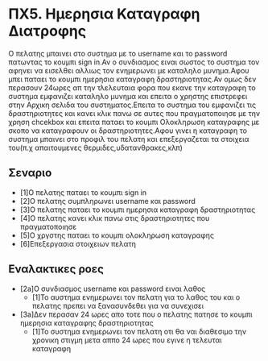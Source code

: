 # ΠΧ5. Ημερησια Καταγραφη Διατροφης
Ο πελατης μπαινει στο συστημα με το username και το password πατωντας το κουμπι sign in.Αν ο συνδιασμος ειναι σωστος το συστημα τον αφηνει να εισελθει αλλιως τον ενημερωνει με καταληλο μυνημα.Αφου μπει παταει το κουμπι ημερησια καταγραφη δραστηριοτητας.Αν ομως δεν περασουν 24ωρες απ την τλελευταια φορα που εκανε την καταγραφη το συστημα εμφανιζει καταληλο μυνημα και επειτα ο χρηστης επιστρεφει στην Αρχικη σελιδα του συστηματος.Επειτα το συστημα του εμφανιζει τις δραστηριοτητες και κανει κλικ πανω σε αυτες που πραγματοποιησε με την χρηση chcekbox και επειτα παταει το κουμπι Ολοκληρωση καταγραφης με σκοπο να καταγραφουν οι δραστηριοτητες.Αφου γινει η καταγραφη το συστημα μπαινει στο προφιλ του πελατη και επεξεργαζεται τα στοιχεια του(π.χ απαιτουμενες θερμιδες,υδατανθρακες,κλπ)
## Σεναριο
* [1]Ο πελατης παταει το κουμπι sign in
* [2]O πελατης συμπληρωνει username και password
* [3]O πελατης παταει τo κουμπι ημερησια καταγραφη δραστηριοτητας
* [4]Ο πελατης κανει κλικ πανω στις δραστηριοτητες που πραγματοποιησε
* [5]Ο χργστης παταει το κουμπι ολοκληρωση καταγραφης
* [6]Επεξεργασια στοιχειων πελατη
## Εναλακτικες ροες
* [2a]O συνδιασμος username και password ειναι λαθος
  * [1]Το αυστημα ενημερωνει τον πελατη για το λαθος του και ο πελατης πρεπει να ξανασυνδεθει για να συνεχισει
* [3a]Δεν περασαν 24 ωρες απο τοτε που ο πελατης πατησε το κουμπι ημερησια καταγραφης δραστηριοτητας
  * [1]To συστημα ενημερωνει τον πελατη οτι θα ναι διαθεσιμο την χρονικη στιγμη μετα αππο 24 ωρες που εγινε η τελευται καταγραφη
 